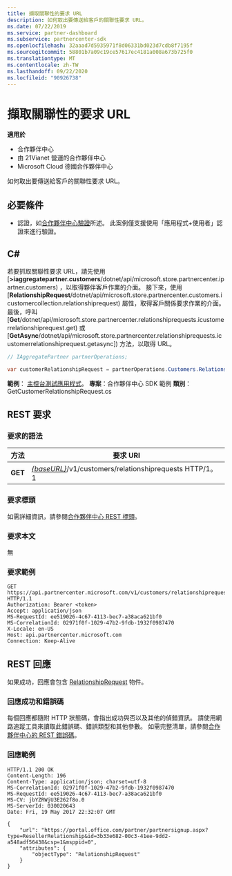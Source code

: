 ```yaml
---
title: 擷取關聯性的要求 URL
description: 如何取出要傳送給客戶的關聯性要求 URL。
ms.date: 07/22/2019
ms.service: partner-dashboard
ms.subservice: partnercenter-sdk
ms.openlocfilehash: 32aaad7d5935971f8d06331bd023d7cdb8f7195f
ms.sourcegitcommit: 58801b7a09c19ce57617ec4181a008a673b725f0
ms.translationtype: MT
ms.contentlocale: zh-TW
ms.lasthandoff: 09/22/2020
ms.locfileid: "90926738"
---
```

# <a name="retrieve-a-relationship-request-url"></a>擷取關聯性的要求 URL

**適用於**

- 合作夥伴中心
- 由 21Vianet 營運的合作夥伴中心
- Microsoft Cloud 德國合作夥伴中心

如何取出要傳送給客戶的關聯性要求 URL。

## <a name="prerequisites"></a>必要條件

- 認證，如[合作夥伴中心驗證](partner-center-authentication.md)所述。 此案例僅支援使用「應用程式+使用者」認證來進行驗證。

## <a name="c"></a>C\#

若要抓取關聯性要求 URL，請先使用 [**>iaggregatepartner.customers**/dotnet/api/microsoft.store.partnercenter.ipartner.customers) ，以取得夥伴客戶作業的介面。 接下來，使用 [**RelationshipRequest**/dotnet/api/microsoft.store.partnercenter.customers.icustomercollection.relationshiprequest) 屬性，取得客戶關係要求作業的介面。 最後，呼叫 [**Get**/dotnet/api/microsoft.store.partnercenter.relationshiprequests.icustomerrelationshiprequest.get) 或 [**GetAsync**/dotnet/api/microsoft.store.partnercenter.relationshiprequests.icustomerrelationshiprequest.getasync]) 方法，以取得 URL。

``` csharp
// IAggregatePartner partnerOperations;

var customerRelationshipRequest = partnerOperations.Customers.RelationshipRequest.Get();
```

**範例**： [主控台測試應用程式](console-test-app.md)。 **專案**：合作夥伴中心 SDK 範例 **類別**： GetCustomerRelationshipRequest.cs

## <a name="rest-request"></a>REST 要求

### <a name="request-syntax"></a>要求的語法

| 方法  | 要求 URI                                                                            |
|---------|----------------------------------------------------------------------------------------|
| **GET** | [*{baseURL}*](partner-center-rest-urls.md)/v1/customers/relationshiprequests HTTP/1。1 |

### <a name="request-headers"></a>要求標頭

如需詳細資訊，請參閱[合作夥伴中心 REST 標頭](headers.md)。

### <a name="request-body"></a>要求本文

無

### <a name="request-example"></a>要求範例

```http
GET https://api.partnercenter.microsoft.com/v1/customers/relationshiprequests HTTP/1.1
Authorization: Bearer <token>
Accept: application/json
MS-RequestId: ee519026-4c67-4113-bec7-a38aca621bf0
MS-CorrelationId: 02971f0f-1029-47b2-9fdb-1932f0987470
X-Locale: en-US
Host: api.partnercenter.microsoft.com
Connection: Keep-Alive
```

## <a name="rest-response"></a>REST 回應

如果成功，回應會包含 [RelationshipRequest](relationships-resources.md#relationshiprequest) 物件。

### <a name="response-success-and-error-codes"></a>回應成功和錯誤碼

每個回應都隨附 HTTP 狀態碼，會指出成功與否以及其他的偵錯資訊。 請使用網路追蹤工具來讀取此錯誤碼、錯誤類型和其他參數。 如需完整清單，請參閱[合作夥伴中心的 REST 錯誤碼](error-codes.md)。

### <a name="response-example"></a>回應範例

```http
HTTP/1.1 200 OK
Content-Length: 196
Content-Type: application/json; charset=utf-8
MS-CorrelationId: 02971f0f-1029-47b2-9fdb-1932f0987470
MS-RequestId: ee519026-4c67-4113-bec7-a38aca621bf0
MS-CV: jbYZRWjU3E262f8o.0
MS-ServerId: 030020643
Date: Fri, 19 May 2017 22:32:07 GMT

{
    "url": "https://portal.office.com/partner/partnersignup.aspx?type=ResellerRelationship&id=3b33e682-00c3-41ee-9dd2-a548adf56438&csp=1&msppid=0",
    "attributes": {
        "objectType": "RelationshipRequest"
    }
}
```

